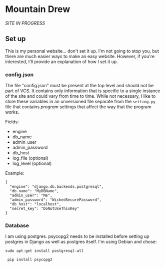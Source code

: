 # Mountain Drew
*SITE IN PROGRESS*
## Set up
This is my personal website... don't set it up. I'm not going to stop you, but there are much easier ways to make an
easy website. However, if you're interested, I'll provide an explanation of how I set it up.

### config.json
The file "config.json" must be present at the top level and should not be part of VCS. It contains only information that
is specific to a single instance of the site and could vary from time to time. While not necessary, I like to store these
variables in an unversioned file separate from the `setting.py` file that contains *program* settings that affect the
way that the program works.

Fields:
- engine
- db_name
- admin_user
- admin_password
- db_host
- log_file (optional)
- log_level (optional)

Example:
```
{
  "engine": "django.db.backends.postgresql",
  "db_name": "MyDBName",
  "admin_user": "Me",
  "admin_password": "WickedSecurePassword",
  "db_host": "localhost",
  "secret_key": "DoNotUseThisKey"
}
```

### Database
I am using postgres. psycopg2 needs to be installed before setting up postgres in Django as well as postgres itself.
I'm using Debian and chose:
```
sudo apt-get install postgresql-all
```

```
 pip install psycopg2
 ```